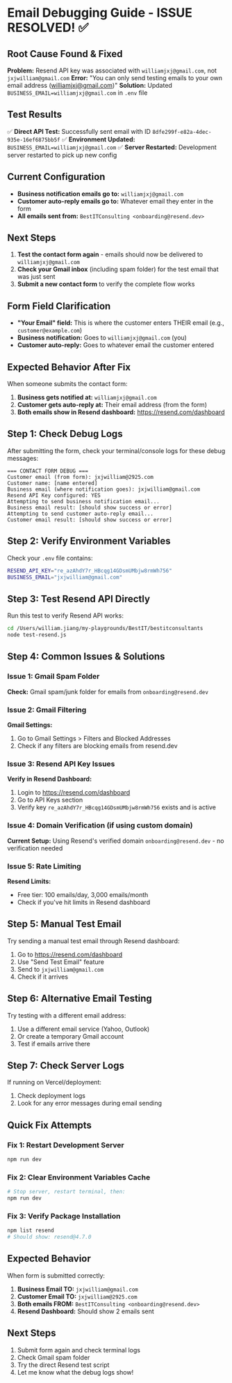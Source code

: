 # Email Debugging Guide - ISSUE RESOLVED! ✅

## Root Cause Found & Fixed

**Problem:** Resend API key was associated with `williamjxj@gmail.com`, not `jxjwilliam@gmail.com`
**Error:** "You can only send testing emails to your own email address (williamjxj@gmail.com)"
**Solution:** Updated `BUSINESS_EMAIL=williamjxj@gmail.com` in `.env` file

## Test Results

✅ **Direct API Test:** Successfully sent email with ID `8dfe299f-e82a-4dec-935e-16ef6875bb5f` ✅
**Environment Updated:** `BUSINESS_EMAIL=williamjxj@gmail.com` ✅ **Server Restarted:** Development
server restarted to pick up new config

## Current Configuration

- **Business notification emails go to:** `williamjxj@gmail.com`
- **Customer auto-reply emails go to:** Whatever email they enter in the form
- **All emails sent from:** `BestITConsulting <onboarding@resend.dev>`

## Next Steps

1. **Test the contact form again** - emails should now be delivered to `williamjxj@gmail.com`
2. **Check your Gmail inbox** (including spam folder) for the test email that was just sent
3. **Submit a new contact form** to verify the complete flow works

## Form Field Clarification

- **"Your Email" field:** This is where the customer enters THEIR email (e.g.,
  `customer@example.com`)
- **Business notification:** Goes to `williamjxj@gmail.com` (you)
- **Customer auto-reply:** Goes to whatever email the customer entered

## Expected Behavior After Fix

When someone submits the contact form:

1. **Business gets notified at:** `williamjxj@gmail.com`
2. **Customer gets auto-reply at:** Their email address (from the form)
3. **Both emails show in Resend dashboard:** https://resend.com/dashboard

## Step 1: Check Debug Logs

After submitting the form, check your terminal/console logs for these debug messages:

```
=== CONTACT FORM DEBUG ===
Customer email (from form): jxjwilliam@2925.com
Customer name: [name entered]
Business email (where notification goes): jxjwilliam@gmail.com
Resend API Key configured: YES
Attempting to send business notification email...
Business email result: [should show success or error]
Attempting to send customer auto-reply email...
Customer email result: [should show success or error]
```

## Step 2: Verify Environment Variables

Check your `.env` file contains:

```bash
RESEND_API_KEY="re_azAhdY7r_HBcqg14GDsmUMbjw8rmWh756"
BUSINESS_EMAIL="jxjwilliam@gmail.com"
```

## Step 3: Test Resend API Directly

Run this test to verify Resend API works:

```bash
cd /Users/william.jiang/my-playgrounds/BestIT/bestitconsultants
node test-resend.js
```

## Step 4: Common Issues & Solutions

### Issue 1: Gmail Spam Folder

**Check:** Gmail spam/junk folder for emails from `onboarding@resend.dev`

### Issue 2: Gmail Filtering

**Gmail Settings:**

1. Go to Gmail Settings > Filters and Blocked Addresses
2. Check if any filters are blocking emails from resend.dev

### Issue 3: Resend API Key Issues

**Verify in Resend Dashboard:**

1. Login to https://resend.com/dashboard
2. Go to API Keys section
3. Verify key `re_azAhdY7r_HBcqg14GDsmUMbjw8rmWh756` exists and is active

### Issue 4: Domain Verification (if using custom domain)

**Current Setup:** Using Resend's verified domain `onboarding@resend.dev` - no verification needed

### Issue 5: Rate Limiting

**Resend Limits:**

- Free tier: 100 emails/day, 3,000 emails/month
- Check if you've hit limits in Resend dashboard

## Step 5: Manual Test Email

Try sending a manual test email through Resend dashboard:

1. Go to https://resend.com/dashboard
2. Use "Send Test Email" feature
3. Send to `jxjwilliam@gmail.com`
4. Check if it arrives

## Step 6: Alternative Email Testing

Try testing with a different email address:

1. Use a different email service (Yahoo, Outlook)
2. Or create a temporary Gmail account
3. Test if emails arrive there

## Step 7: Check Server Logs

If running on Vercel/deployment:

1. Check deployment logs
2. Look for any error messages during email sending

## Quick Fix Attempts

### Fix 1: Restart Development Server

```bash
npm run dev
```

### Fix 2: Clear Environment Variables Cache

```bash
# Stop server, restart terminal, then:
npm run dev
```

### Fix 3: Verify Package Installation

```bash
npm list resend
# Should show: resend@4.7.0
```

## Expected Behavior

When form is submitted correctly:

1. **Business Email TO:** `jxjwilliam@gmail.com`
2. **Customer Email TO:** `jxjwilliam@2925.com`
3. **Both emails FROM:** `BestITConsulting <onboarding@resend.dev>`
4. **Resend Dashboard:** Should show 2 emails sent

## Next Steps

1. Submit form again and check terminal logs
2. Check Gmail spam folder
3. Try the direct Resend test script
4. Let me know what the debug logs show!
